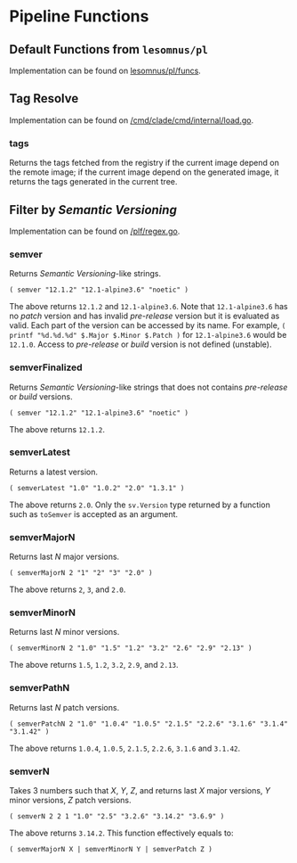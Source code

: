 # Pipeline Functions

## Default Functions from `lesomnus/pl`

Implementation can be found on [lesomnus/pl/funcs](https://github.com/lesomnus/pl/tree/main/funcs).


## Tag Resolve

Implementation can be found on [/cmd/clade/cmd/internal/load.go](/cmd/clade/cmd/internal/load.go).

### tags

Returns the tags fetched from the registry if the current image depend on the remote image;
if the current image depend on the generated image, it returns the tags generated in the current tree.


## Filter by *Semantic Versioning*

Implementation can be found on [/plf/regex.go](/plf/semver.go).

### semver

Returns *Semantic Versioning*-like strings.

```
( semver "12.1.2" "12.1-alpine3.6" "noetic" )
```
The above returns `12.1.2` and `12.1-alpine3.6`.
Note that `12.1-alpine3.6` has no *patch* version and has invalid *pre-release* version but it is evaluated as valid.
Each part of the version can be accessed by its name.
For example, `( printf "%d.%d.%d" $.Major $.Minor $.Patch )` for `12.1-alpine3.6` would be `12.1.0`.
Access to *pre-release* or *build* version is not defined (unstable).

### semverFinalized

Returns *Semantic Versioning*-like strings that does not contains *pre-release* or *build* versions.

```
( semver "12.1.2" "12.1-alpine3.6" "noetic" )
```
The above returns `12.1.2`.

### semverLatest

Returns a latest version.

```
( semverLatest "1.0" "1.0.2" "2.0" "1.3.1" )
```
The above returns `2.0`.
Only the `sv.Version` type returned by a function such as `toSemver` is accepted as an argument.

### semverMajorN

Returns last *N* major versions.

```
( semverMajorN 2 "1" "2" "3" "2.0" )
```
The above returns `2`, `3`, and `2.0`.

### semverMinorN

Returns last *N* minor versions.

```
( semverMinorN 2 "1.0" "1.5" "1.2" "3.2" "2.6" "2.9" "2.13" )
```
The above returns `1.5`, `1.2`, `3.2`, `2.9`, and `2.13`.

### semverPathN

Returns last *N* patch versions.
```
( semverPatchN 2 "1.0" "1.0.4" "1.0.5" "2.1.5" "2.2.6" "3.1.6" "3.1.4" "3.1.42" )
```
The above returns `1.0.4`, `1.0.5`, `2.1.5`, `2.2.6`, `3.1.6` and `3.1.42`.

### semverN

Takes 3 numbers such that *X*, *Y*, *Z*, and returns last *X* major versions, *Y* minor versions, *Z* patch versions.

```
( semverN 2 2 1 "1.0" "2.5" "3.2.6" "3.14.2" "3.6.9" )
```
The  above returns `3.14.2`.
This function effectively equals to:
```
( semverMajorN X | semverMinorN Y | semverPatch Z )
```
